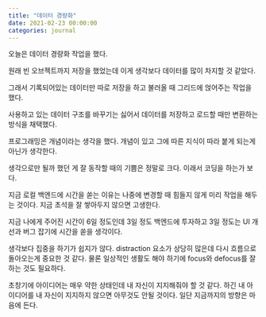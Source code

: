 ```yaml
---
title: "데이터 경량화"
date: 2021-02-23 00:00:00
categories: journal
---
```


오늘은 데이터 경량화 작업을 했다.

원래 빈 오브젝트까지 저장을 했었는데 이게 생각보다 데이터를 많이 차지할 것 같았다.

그래서 기록되어있는 데이터만 따로 저장을 하고 불러올 때 그리드에 얹어주는 작업을 했다.

사용하고 있는 데이터 구조를 바꾸기는 싫어서 데이터를 저장하고 로드할 때만 변환하는 방식을 채택했다.

프로그래밍은 개념이라는 생각을 했다. 개념이 있고 그에 따른 지식이 따라 붙게 되는게 아닌가 생각한다.

생각으로만 될까 했던 게 잘 동작할 때의 기쁨은 정말로 크다. 이래서 코딩을 하는가 보다.

지금 로컬 백엔드에 시간을 쏟는 이유는 나중에 변경할 때 힘들지 않게 미리 작업을 해두는 것이다. 지금 초석을 잘 쌓아두지 않으면 고생한다.

지금 나에게 주어진 시간이 6일 정도인데 3일 정도 백엔드에 투자하고 3일 정도는 UI 개선과 버그 잡기에 시간을 쏟을 생각이다.

생각보다 집중을 하기가 쉽지가 않다. distraction 요소가 상당히 많은데 다시 흐름으로 돌아오는게 중요한 것 같다. 물론 일상적인 생활도 해야 하기에 focus와 defocus를 잘하는 것도 필요하다.

초창기에 아이디어는 매우 약한 상태인데 내 자신이 지지해줘야 할 것 같다. 하긴 내 아이디어를 내 자신이 지지하지 않으면 아무것도 안될 것이다. 일단 지금까지의 방향은 마음에 든다.
